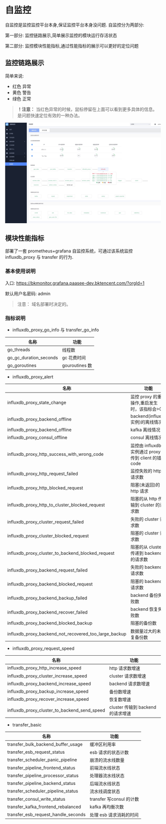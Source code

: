 # 自监控

自监控是监控监控平台本身,保证监控平台本身没问题. 自监控分为两部分:

第一部分: 监控链路展示,简单展示监控的模块运行存活状态

第二部分: 监控模块性能指标,通过性能指标的展示可以更好的定位问题

## 监控链路展示

简单来说:

* 红色 异常
* 黄色 警告
* 绿色 正常

> **！注意：** 当红色异常的时候，鼠标停留在上面可以看到更多具体的信息。 是问题快速定位有效的一种办法。

![-w2020](media/15754477874581.jpg)

## 模块性能指标

部署了一套 prometheus+grafana 自监控系统，可通过该系统监控 influxdb_proxy 与 transfer 的行为.

### 基本使用说明

入口: https://bkmonitor.grafana.paasee-dev.bktencent.com/?orgId=1

默认用户名密码: admin

> 注意： 域名部署时决定的。

### 指标说明

* influxdb_proxy_go_info 与 transfer_go_info

|名称|功能|
|---|---|
|go_threads|线程数|
|go_gc_duration_seconds|gc 花费时间|
|go_goroutines|gouroutines 数|

* influxdb_proxy_alert

|名称|功能|
|---|---|
|influxdb_proxy_state_change|监控 proxy 的重启操作,重启发生时，该指标会&gt;0|
|influxdb_proxy_backend_offline|backend(influxdb 实例)的离线情况|
|influxdb_proxy_backend_offline|kafka 离线情况|
|influxdb_proxy_consul_offline|consul 离线情况|
|influxdb_proxy_http_success_with_wrong_code|监控由 influxdb 实例通过 proxy 透传到 client 的错误 code|
|influxdb_proxy_http_request_failed|监控失败的 http 请求数|
|influxdb_proxy_http_blocked_request|阻塞(未返回)的 http 请求|
|influxdb_proxy_http_to_cluster_blocked_request|阻塞的从 http 传输到 cluster 的请求数|
|influxdb_proxy_cluster_request_failed|失败的 cluster 请求数|
|influxdb_proxy_cluster_blocked_request|阻塞的 cluster 请求数|
|influxdb_proxy_cluster_to_backend_blocked_request|阻塞的从 cluster 传递到 backend 的请求数|
|influxdb_proxy_backend_request_failed|失败的 backend 请求数|
|influxdb_proxy_backend_blocked_request|阻塞的 backend 请求数|
|influxdb_proxy_backend_backup_failed|backend 备份失败数|
|influxdb_proxy_backend_recover_failed|backend 恢复失败数|
|influxdb_proxy_backend_blocked_backup|阻塞的备份数|
|influxdb_proxy_backend_not_recovered_too_large_backup|数据量过大的未恢复备份数|


* influxdb_proxy_request_speed

|名称|功能|
|---|---|
|influxdb_proxy_http_increase_speed|http 请求数增速|
|influxdb_proxy_cluster_increase_speed|cluster 请求数增速|
|influxdb_proxy_backend_increase_speed|backend 请求数增速|
|influxdb_proxy_backup_increase_speed|备份数增速|
|influxdb_proxy_recover_increase_speed|恢复数增速|
|influxdb_proxy_cluster_to_backend_send_speed|cluster 传输到 backend 的请求增速|


* transfer_basic

|名称|功能|
|---|---|
|transfer_bulk_backend_buffer_usage|缓冲区利用率|
|transfer_esb_request_status|esb 请求的状态计数|
|transfer_scheduler_panic_pipeline|崩溃的流水线数量|
|transfer_pipeline_frontend_status|前端流水线状态|
|transfer_pipeline_processor_status|处理器流水线状态|
|transfer_pipeline_backend_status|后端流水线状态|
|transfer_scheduler_pipeline_status|流水线调度状态|
|transfer_consul_write_status|transfer 写consul 的计数|
|transfer_kafka_frontend_rebalanced|kafka 再均衡次数|
|transfer_esb_request_handle_seconds|处理 esb 请求消耗的时间|
